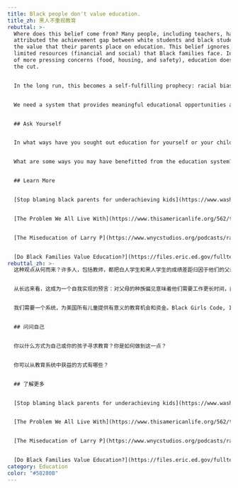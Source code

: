 ```yaml
---
title: Black people don't value education.
title_zh: 黑人不重视教育
rebuttal: >-
  Where does this belief come from? Many people, including teachers, have
  attributed the achievement gap between white students and black students to
  the value that their parents place on education. This belief ignores the more
  limited resources (financial and social) that Black families face. In the face
  of more pressing concerns (food, housing, and safety), education doesn’t make
  the cut.


  In the long run, this becomes a self-fulfilling prophecy: racial bias against parents means they need to work longer hours and have limited resources to support their children; bias against Black children in school means less support from teachers; less support from both parents and teachers leads to fewer opportunities for children, who in turn can provide less opportunities to their own children, and so on.


  We need a system that provides meaningful educational opportunities and funding for all children in America. [Black Girls Code](https://www.blackgirlscode.com/what-we-do.html), [](https://inneractproject.org/about/)[Inneract Project](https://inneractproject.org/about/), and [Hip Hop Architecture](http://www.hiphoparchitecture.com/) are a few examples of community programs that show kids more diverse career paths forward. 


  ## Ask Yourself


  In what ways have you sought out education for yourself or your children? How were you able to do so?


  What are some ways you may have benefitted from the education system?


  ## Learn More


  [Stop blaming black parents for underachieving kids](https://www.washingtonpost.com/posteverything/wp/2014/07/30/stop-blaming-black-parents-for-underachieving-kids/) (Washington Post)


  [The Problem We All Live With](https://www.thisamericanlife.org/562/the-problem-we-all-live-with-part-one) (NPR This American Life)


  [The Miseducation of Larry P](https://www.wnycstudios.org/podcasts/radiolab/articles/g-miseducation-larry-p) (WNYC Radiolab)


  [Do Black Families Value Education?](https://files.eric.ed.gov/fulltext/EJ1090572.pdf) (Institute of Education Sciences)
rebuttal_zh: >-
  这种观点从何而来？许多人，包括教师，都把白人学生和黑人学生的成绩差距归因于他们的父母对教育的价值。这种信念忽视了黑人家庭面临更有限的（财力和社会）资源。他们会面对更紧迫的问题（食品、住房和安全），教育支出不得不削减。


  从长远来看，这成为一个自我实现的预言：对父母的种族偏见意味着他们需要工作更长时间，而且只有有限的资源来支持他们的孩子；在学校对黑人儿童的偏见意味着教师的对他们的教导减少；父母和教师的支持减少，导致儿童的机会减少，而儿童长大后能为自己的孩子提供的机会也相应减少，循环往复。


  我们需要一个系统，为美国所有儿童提供有意义的教育机会和资金。Black Girls Code, Inneract Project, 和Hip Hop Architecture是社区教育项目的例子，这些项目向孩子们展示了更多样化的职业发展道路。


  ## 问问自己


  你以什么方式为自己或你的孩子寻求教育？你是如何做到这一点？


  你可以从教育系统中获益的方式有哪些？


  ## 了解更多


  [Stop blaming black parents for underachieving kids](https://www.washingtonpost.com/posteverything/wp/2014/07/30/stop-blaming-black-parents-for-underachieving-kids/) (Washington Post)


  [The Problem We All Live With](https://www.thisamericanlife.org/562/the-problem-we-all-live-with-part-one) (NPR This American Life)


  [The Miseducation of Larry P](https://www.wnycstudios.org/podcasts/radiolab/articles/g-miseducation-larry-p) (WNYC Radiolab)


  [Do Black Families Value Education?](https://files.eric.ed.gov/fulltext/EJ1090572.pdf) (Institute of Education Sciences)
category: Education
color: "#58280B"
---
```

